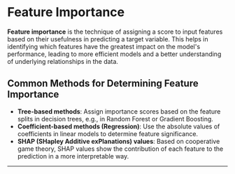 # Feature Importance

**Feature importance** is the technique of assigning a score to input features based on their usefulness in predicting a target variable. This helps in identifying which features have the greatest impact on the model's performance, leading to more efficient models and a better understanding of underlying relationships in the data.

## Common Methods for Determining Feature Importance

- **Tree-based methods**: Assign importance scores based on the feature splits in decision trees, e.g., in Random Forest or Gradient Boosting.
- **Coefficient-based methods (Regression)**: Use the absolute values of coefficients in linear models to determine feature significance.
- **SHAP (SHapley Additive exPlanations) values**: Based on cooperative game theory, SHAP values show the contribution of each feature to the prediction in a more interpretable way.

---
